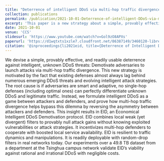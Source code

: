 ```yaml
---
title: "Deterrence of intelligent DDoS via multi-hop traffic divergence"
collection: publications
permalink: /publication/2021-10-01-Deterrence-of-intelligent-DDoS-via-multi-hop-traffic-divergence
excerpt: 'This paper is a new strategy about a simple, provably effective, and readily usable deterrence against intelligent, unknown DDoS threats.'
date: 2021-10-01
venue: 'CCS'
slidesurl: 'https://www.youtube.com/watch?v=Gol9zO8APXs'
paperurl: 'https://d1wqtxts1xzle7.cloudfront.net/86387149/3460120-libre.pdf?1653371981=&response-content-disposition=inline%3B+filename%3DDeterrence_of_Intelligent_DDoS_via_Multi.pdf&Expires=1736589437&Signature=E6vFf0kjXbjlRTy8X04~jcuWlfDB7zEeNuH81Z7tciPbWwz5dMftYPQ7SrpZugGqQkIG3wfWy5uL9tvNGAOerraJtxwGFs5mtcdyaa8iwWvH-EZf9XO4AhfCX1Dmr74-WYdY8E-2Oeb0jVeF6snpalv10lbvISrJYCAuemwdh4lES-1UtIF-iKzWPD7FuelwNnpWYG1ej5658Wfo40ZD8HIFZKYIYS3D6nMBjuK4W2gd72e8ONzNtpAEXQh0yPhbVsI~XSTRv8kK-mgJFOPk71b8tz5Lh-YAXd1vAQCo3Bkvm1VAuDUUFNugwYcg71rKmV8qTluk51HcTfWSNXa7DQ__&Key-Pair-Id=APKAJLOHF5GGSLRBV4ZA'
citation: '@inproceedings{li2021eid, title={Deterrence of Intelligent DDoS via Multi-Hop Traffic Divergence}, author={Li, Yuanjie and Li, Hewu and Lv, Zhizheng and Yao, Xingkun and Li, Qianru and Wu, Jianping}, booktitle={Proceedings of the 2021 ACM SIGSAC Conference on Computer and Communications Security (CCS)}, year={2021}, organization={ACM} }'
---
```


We devise a simple, provably effective, and readily usable deterrence against intelligent, unknown DDoS threats: Demotivate adversaries to launch attacks via multi-hop traffic divergence. This new strategy is motivated by the fact that existing defenses almost always lag behind numerous emerging DDoS threats and evolving intelligent attack strategies. The root cause is if adversaries are smart and adaptive, no single-hop defenses (including optimal ones) can perfectly differentiate unknown DDoS and legitimate traffic. Instead, we formulate intelligent DDoS as a game between attackers and defenders, and prove how multi-hop traffic divergence helps bypass this dilemma by reversing the asymmetry between attackers and defenders. This insight results in EID, an Economical Intelligent DDoS Demotivation protocol. EID combines local weak (yet divergent) filters to provably null attack gains without knowing exploited vulnerabilities or attack strategies. It incentivizes multi-hop defenders to cooperate with boosted local service availability. EID is resilient to traffic dynamics and manipulations. It is readily deployable with random-drop filters in real networks today. Our experiments over a 49.8 TB dataset from a department at the Tsinghua campus network validate EID’s viability against rational and irrational DDoS with negligible costs.